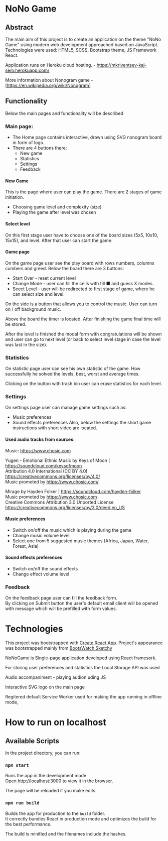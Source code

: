 # NoNo Game

## Abstract
The main aim of this project is to create an application on the theme "NoNo Game" using modern web development approached based on JavaScript. Technologies  were used: HTML5, SCSS, Bootstrap theme, JS Framework React.

Application runs on Heroku cloud hosting. - https://mkriventsev-kaj-sem.herokuapp.com/

More information about Nonogram game - [https://en.wikipedia.org/wiki/Nonogram]

## Functionality

Below the main pages and functionality will be described

### Main page:
- The Home page contains interactive, drawn using SVG nonogram board in form of logo.
- There are 4 buttons there:
    - New game
    - Statistics
    - Settings
    - Feedback 

#### New Game
This is the page where user can play the game. There are 2 stages of game initiation.
- Choosing game level and complexity (size)
- Playing the game after level was chosen

#### Select level

On this first stage user have to choose one of the board sizes (5x5, 10x10, 15x15), and level.
After that user can start the game.

#### Game page
On the game page user see the play board with rows numbers, columns cumbers and greed.
Below the board there are 3 buttons:
- Start Over - reset current level
- Change Mode - user can fill the cells with fill ■ and guess X modes.
- Seect Level - user will be redirected to first stage of game, where he can select size and level.

On the side is a button that allows you to control the music. User can turn on / off background music.

Above the board the timer is located. After finishing the game final time will be stored.

After the level is finished the modal form with congratulations will be shown and user can go to next level (or back to select level stage in case the level was last in the size).

### Statistics

On statistic page user can see his own statistic of the game. How successfully he solved the levels, best, worst and average times.

Clicking on the button with trash bin user can erase statistics for each level.


### Settings

On settings page user can manage game settings such as:
- Music preferences
- Sound effects preferences
Also, below the settings the short game instructions with short video are located.

#### Used audio tracks from sources:

Music: https://www.chosic.com 

Yugen - Emotional Ethnic Music by Keys of Moon | https://soundcloud.com/keysofmoon<br />
Attribution 4.0 International (CC BY 4.0)<br />
https://creativecommons.org/licenses/by/4.0/<br />
Music promoted by https://www.chosic.com/ 

Mirage by Hayden Folker | https://soundcloud.com/hayden-folker<br />
Music promoted by https://www.chosic.com<br />
Creative Commons Attribution 3.0 Unported License<br />
https://creativecommons.org/licenses/by/3.0/deed.en_US 

#### Music preferences

- Switch on/off the music which is playing during the game
- Change music volume level
- Select one from 5 suggested music themes (Africa, Japan, Water, Forest, Asia)

#### Sound effects preferences

- Switch on/off the sound effects
- Change effect volume level


### Feedback

On the feedback page user can fill the feedback form. <br />By clicking on Submit button the user's default email client will be opened with message which will be prefilled with form values.



# Technologies

This project was bootstrapped with [Create React App](https://github.com/facebook/create-react-app).
Project's appearance was bootstrapped mainly from [BootsWatch Sketchy](https://bootswatch.com/sketchy/)

NoNoGame is Single-page application developed using React framesork.

For storing user preferences and statistics the Local Storage API was used

Audio accompaniment - playing audion uding JS

Interactive SVG logo on the main page

Regitered default Service Worker used for making the app running in offline mode,


# How to run on localhost

## Available Scripts

In the project directory, you can run:

### `npm start`

Runs the app in the development mode.<br />
Open [http://localhost:3000](http://localhost:3000) to view it in the browser.

The page will be reloaded if you make edits.


### `npm run build`

Builds the app for production to the `build` folder.<br />
It correctly bundles React in production mode and optimizes the build for the best performance.

The build is minified and the filenames include the hashes.<br />
